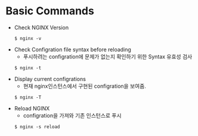# Basic Commands

* Check NGINX Version
  ```shell
  $ nginx -v
  ```
* Check Configration file syntax before reloading
  * 푸시하려는 configration에 문제가 없는지 확인하기 위한 Syntax 유효성 검사
  ```shell
  $ nginx -t
  ```
* Display current configrations
  * 현재 nginx인스턴스에서 구현된 configration을 보여줌.
  ```shell
  $ nginx -T
  ```
* Reload NGINX
  * configration을 가져와 기존 인스턴스로 푸시
  ```
  $ nginx -s reload
  ```
